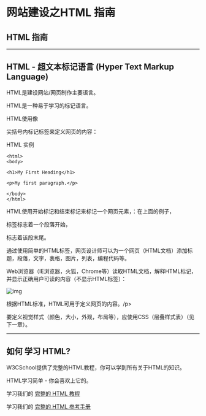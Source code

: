 # 网站建设之HTML 指南

## HTML 指南

------

## HTML - 超文本标记语言 (Hyper Text Markup Language)

HTML是建设网站/网页制作主要语言。

HTML是一种易于学习的标记语言。

HTML使用像 <p> 尖括号内标记标签来定义网页的内容：

HTML 实例

```
<html>
<body>

<h1>My First Heading</h1>

<p>My first paragraph.</p>

</body>
</html>
```



HTML使用开始标记和结束标记来标记一个网页元素，：在上面的例子，<p>标签标志着一个段落开始，</p>标志着该段末尾。

通过使用简单的HTML标签，网页设计师可以为一个网页（HTML文档）添加标题，段落，文字，表格，图片，列表，编程代码等。

Web浏览器（IE浏览器，火狐，Chrome等）读取HTML文档，解释HTML标记，并显示正确用户可读的内容（不显示HTML标签）：

![img](https://7n.w3cschool.cn/statics/images/course/pic_ie.jpg)

根据HTML标准，HTML可用于定义网页的内容。/p>

要定义视觉样式（颜色，大小，外观，布局等），应使用CSS（层叠样式表）（见下一章）。

------

## 如何 学习 HTML?

W3CSchool提供了完整的HTML教程，你可以学到所有关于HTML的知识。

HTML学习简单 - 你会喜欢上它的。

学习我们的 [完整的 HTML 教程](https://www.w3cschool.cn/html/html-tutorial.html)

学习我们的 [完整的 HTML 参考手册](https://www.w3cschool.cn/htmltags/html-reference.html)